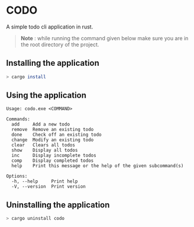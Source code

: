 # CODO

A simple todo cli application in rust.

> **Note** : while running the command given below make sure you are in the root directory of the project.

## Installing the application

```bash
> cargo install
```

## Using the application

```text
Usage: codo.exe <COMMAND>

Commands:
  add     Add a new todo
  remove  Remove an existing todo
  done    Check off an existing todo
  change  Modify an existing todo
  clear   Clears all todos
  show    Display all todos
  inc     Display incomplete todos
  comp    Display completed todos
  help    Print this message or the help of the given subcommand(s)

Options:
  -h, --help     Print help
  -V, --version  Print version
```

## Uninstalling the application

```bash
> cargo uninstall codo
```
